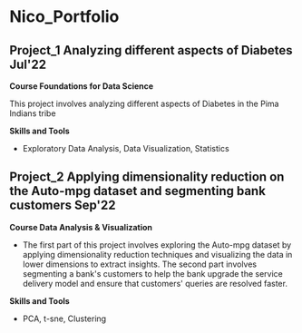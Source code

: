 # Nico_Portfolio

## Project_1 Analyzing different aspects of Diabetes Jul'22 ##

**Course Foundations for Data Science**

This project involves analyzing different aspects of Diabetes in the Pima Indians tribe

**Skills and Tools**

- Exploratory Data Analysis, Data Visualization, Statistics
 
## Project_2 Applying dimensionality reduction on the Auto-mpg dataset and segmenting bank customers Sep'22 ##

**Course Data Analysis & Visualization**

- The first part of this project involves exploring the Auto-mpg dataset by applying dimensionality reduction techniques and visualizing the data in lower dimensions to extract insights. The second part involves segmenting a bank's customers to help the bank upgrade the service delivery model and ensure that customers' queries are resolved faster.

**Skills and Tools**

- PCA, t-sne, Clustering
 
